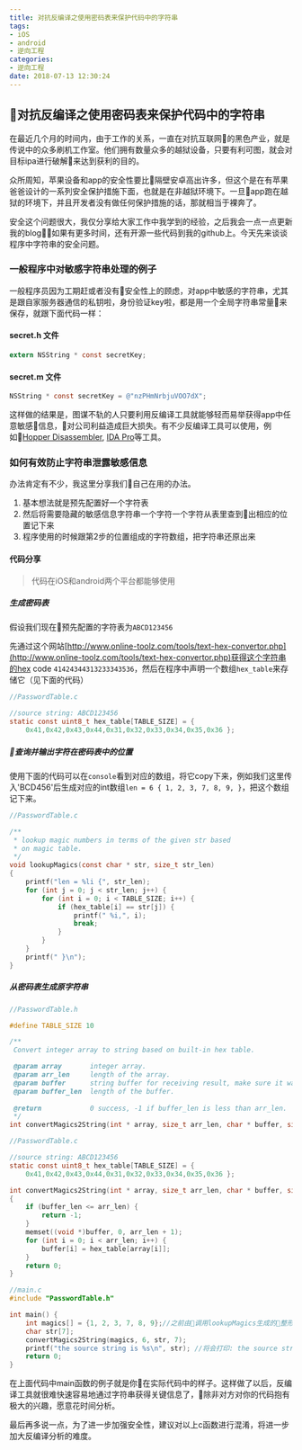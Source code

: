 ```yaml
---
title: 对抗反编译之使用密码表来保护代码中的字符串
tags: 
- iOS
- android
- 逆向工程
categories: 
- 逆向工程
date: 2018-07-13 12:30:24
---
```



## 对抗反编译之使用密码表来保护代码中的字符串

在最近几个月的时间内，由于工作的关系，一直在对抗互联网的黑色产业，就是传说中的众多刷机工作室。他们拥有数量众多的越狱设备，只要有利可图，就会对目标ipa进行破解来达到获利的目的。

众所周知，苹果设备和app的安全性要比隔壁安卓高出许多，但这个是在有苹果爸爸设计的一系列安全保护措施下面，也就是在非越狱环境下。一旦app跑在越狱的环境下，并且开发者没有做任何保护措施的话，那就相当于裸奔了。

安全这个问题很大，我仅分享给大家工作中我学到的经验，之后我会一点一点更新我的blog，如果有更多时间，还有开源一些代码到我的github上。今天先来谈谈程序中字符串的安全问题。

### 一般程序中对敏感字符串处理的例子

一般程序员因为工期赶或者没有安全性上的顾虑，对app中敏感的字符串，尤其是跟自家服务器通信的私钥啦，身份验证key啦，都是用一个全局字符串常量来保存，就跟下面代码一样：

#### secret.h 文件

```objective-c
extern NSString * const secretKey;
```

#### secret.m 文件

```objective-c
NSString * const secretKey = @"nzPHmNrbjuVOO7dX";
```

这样做的结果是，图谋不轨的人只要利用反编译工具就能够轻而易举获得app中任意敏感信息，对公司利益造成巨大损失。有不少反编译工具可以使用，例如[Hopper Disassembler](https://www.jianshu.com/p/10873c5c1e08), [IDA Pro](https://www.hex-rays.com/products/ida/)等工具。

### 如何有效防止字符串泄露敏感信息

办法肯定有不少，我这里分享我们自己在用的办法。

1. 基本想法就是预先配置好一个字符表
2. 然后将需要隐藏的敏感信息字符串一个字符一个字符从表里查到出相应的位置记下来
3. 程序使用的时候跟第2步的位置组成的字符数组，把字符串还原出来

#### 代码分享

> 代码在iOS和android两个平台都能够使用

##### 生成密码表

假设我们现在预先配置的字符表为`ABCD123456`

先通过这个网站[http://www.online-toolz.com/tools/text-hex-convertor.php](http://www.online-toolz.com/tools/text-hex-convertor.php)获得这个字符串的hex code `41424344313233343536`，然后在程序中声明一个数组`hex_table`来存储它（见下面的代码）

```c
//PasswordTable.c

//source string: ABCD123456
static const uint8_t hex_table[TABLE_SIZE] = {
    0x41,0x42,0x43,0x44,0x31,0x32,0x33,0x34,0x35,0x36 };
```

##### 查询并输出字符在密码表中的位置

使用下面的代码可以在`console`看到对应的数组，将它copy下来，例如我们这里传入'BCD456'后生成对应的int数组`len = 6 { 1, 2, 3, 7, 8, 9, }`，把这个数组记下来。
```c
//PasswordTable.c

/**
 * lookup magic numbers in terms of the given str based 
 * on magic table.
 */
void lookupMagics(const char * str, size_t str_len)
{
    printf("len = %li {", str_len);
    for (int j = 0; j < str_len; j++) {
        for (int i = 0; i < TABLE_SIZE; i++) {
            if (hex_table[i] == str[j]) {
                printf(" %i,", i);
                break;
            }
        }
    }
    printf(" }\n");
}
```

##### 从密码表生成原字符串

```c
//PasswordTable.h

#define TABLE_SIZE 10

/**
 Convert integer array to string based on built-in hex table.

 @param array       integer array.
 @param arr_len     length of the array.
 @param buffer      string buffer for receiving result, make sure it was alloced.
 @param buffer_len  length of the buffer.
 
 @return            0 success, -1 if buffer_len is less than arr_len.
 */
int convertMagics2String(int * array, size_t arr_len, char * buffer, size_t buffer_len);
```

```c
//PasswordTable.c

//source string: ABCD123456
static const uint8_t hex_table[TABLE_SIZE] = {
    0x41,0x42,0x43,0x44,0x31,0x32,0x33,0x34,0x35,0x36 };

int convertMagics2String(int * array, size_t arr_len, char * buffer, size_t buffer_len)
{
    if (buffer_len <= arr_len) {
        return -1;
    }
    memset((void *)buffer, 0, arr_len + 1);
    for (int i = 0; i < arr_len; i++) {
        buffer[i] = hex_table[array[i]];
    }
    return 0;
}

//main.c
#include "PasswordTable.h"

int main() {
    int magics[] = {1, 2, 3, 7, 8, 9};//之前由调用lookupMagics生成的整形数组
    char str[7];
    convertMagics2String(magics, 6, str, 7);
    printf("the source string is %s\n", str); //将会打印: the source string is BCD456
    return 0;
}
```

在上面代码中main函数的例子就是你在实际代码中的样子。这样做了以后，反编译工具就很难快速容易地通过字符串获得关键信息了，除非对方对你的代码抱有极大的兴趣，愿意花时间分析。

最后再多说一点，为了进一步加强安全性，建议对以上c函数进行混淆，将进一步加大反编译分析的难度。

